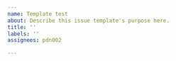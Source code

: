 ```yaml
---
name: Template test
about: Describe this issue template's purpose here.
title: ''
labels: ''
assignees: pdn002

---
```



